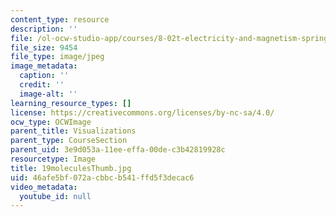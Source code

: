 ```yaml
---
content_type: resource
description: ''
file: /ol-ocw-studio-app/courses/8-02t-electricity-and-magnetism-spring-2005/46afe5bf072acbbcb541ffd5f3decac6_19moleculesThumb.jpg
file_size: 9454
file_type: image/jpeg
image_metadata:
  caption: ''
  credit: ''
  image-alt: ''
learning_resource_types: []
license: https://creativecommons.org/licenses/by-nc-sa/4.0/
ocw_type: OCWImage
parent_title: Visualizations
parent_type: CourseSection
parent_uid: 3e9d053a-11ee-effa-00de-c3b42819928c
resourcetype: Image
title: 19moleculesThumb.jpg
uid: 46afe5bf-072a-cbbc-b541-ffd5f3decac6
video_metadata:
  youtube_id: null
---
```

